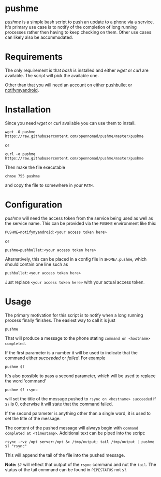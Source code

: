 # pushme

*pushme* is a simple bash script to push an update to a phone via a service. It's primary use case is to notify of the completion of long running processes rather then having to keep checking on them. Other use cases can likely also be accommodated.

# Requirements

The only requirement is that *bash* is installed and either *wget* or *curl* are available. The script will pick the available one.

Other than that you will need an account on either [pushbullet](https://www.pushbullet.com/) or [notifymyandroid](http://www.notifymyandroid.com/).

# Installation

Since you need *wget* or *curl* available you can use them to install.

    wget -O pushme https://raw.githubusercontent.com/opennomad/pushme/master/pushme

or

    curl -o pushme https://raw.githubusercontent.com/opennomad/pushme/master/pushme

Then make the file executable

    chmoe 755 pushme

and copy the file to somewhere in your `PATH`.

# Configuration

*pushme* will need the access token from the service being used as well as the service name. This can be provided via the `PUSHME` environment like this:

    PUSHME=notifymyandroid:<your access token here>

or

    pushme=pushbullet:<your access token here>

Alternatively, this can be placed in a config file in `$HOME/.pushme`, which should contain one line such as

    pushbullet:<your access token here>

Just replace `<your access token here>` with your actual access token.

# Usage

The primary motivation for this script is to notify when a long running process finally finishes. The easiest way to call it is just

    pushme

That will produce a message to the phone stating `command on <hostname> completed`.

If the first parameter is a number it will be used to indicate that the command either *succeeded* or *failed*. For example

    pushme $?

It's also possible to pass a second parameter, which will be used to replace the word 'command'

    pushme $? rsync

will set the title of the message pushed to `rsync on <hostname> succeeded` if `$?` is 0, otherwise it will state that the command failed.

If the second parameter is anything other than a single word, it is used to set the title of the message.

The content of the pushed message will always begin with `command completed at <timestamp>`. Additional text can be piped into the script:

    rsync -rvz /opt server:/opt &> /tmp/output; tail /tmp/output | pushme $? "rsync"

This will append the tail of the file into the pushed message.

**Note:**  `$?` will reflect that output of the `rsync` command and not the `tail`. The status of the tail command can be found in `PIPESTATUS` not `$?`.
